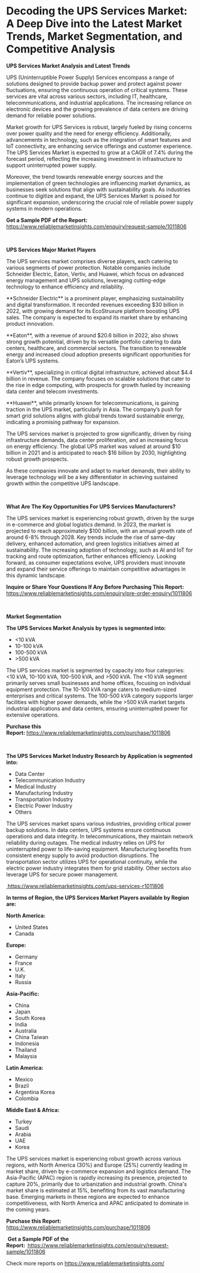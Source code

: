<p><h1>Decoding the UPS Services Market: A Deep Dive into the Latest Market Trends, Market Segmentation, and Competitive Analysis</h1></p><p><strong>UPS Services Market Analysis and Latest Trends</strong></p>
<p><p>UPS (Uninterruptible Power Supply) Services encompass a range of solutions designed to provide backup power and protect against power fluctuations, ensuring the continuous operation of critical systems. These services are vital across various sectors, including IT, healthcare, telecommunications, and industrial applications. The increasing reliance on electronic devices and the growing prevalence of data centers are driving demand for reliable power solutions.</p><p>Market growth for UPS Services is robust, largely fueled by rising concerns over power quality and the need for energy efficiency. Additionally, advancements in technology, such as the integration of smart features and IoT connectivity, are enhancing service offerings and customer experience. The UPS Services Market is expected to grow at a CAGR of 7.4% during the forecast period, reflecting the increasing investment in infrastructure to support uninterrupted power supply.</p><p>Moreover, the trend towards renewable energy sources and the implementation of green technologies are influencing market dynamics, as businesses seek solutions that align with sustainability goals. As industries continue to digitize and expand, the UPS Services Market is poised for significant expansion, underscoring the crucial role of reliable power supply systems in modern operations.</p></p>
<p><strong>Get a Sample PDF of the Report:&nbsp;</strong> <a href="https://www.reliablemarketinsights.com/enquiry/request-sample/1011806?utm_campaign=3024&utm_medium=2&utm_source=Github&utm_content=ia&utm_term=07032025&utm_id=ups-services">https://www.reliablemarketinsights.com/enquiry/request-sample/1011806</a></p>
<p>&nbsp;</p>
<p><strong>UPS Services Major Market Players</strong></p>
<p><p>The UPS services market comprises diverse players, each catering to various segments of power protection. Notable companies include Schneider Electric, Eaton, Vertiv, and Huawei, which focus on advanced energy management and UPS solutions, leveraging cutting-edge technology to enhance efficiency and reliability.</p><p>**Schneider Electric** is a prominent player, emphasizing sustainability and digital transformation. It recorded revenues exceeding $30 billion in 2022, with growing demand for its EcoStruxure platform boosting UPS sales. The company is expected to expand its market share by enhancing product innovation.</p><p>**Eaton**, with a revenue of around $20.6 billion in 2022, also shows strong growth potential, driven by its versatile portfolio catering to data centers, healthcare, and commercial sectors. The transition to renewable energy and increased cloud adoption presents significant opportunities for Eaton’s UPS systems.</p><p>**Vertiv**, specializing in critical digital infrastructure, achieved about $4.4 billion in revenue. The company focuses on scalable solutions that cater to the rise in edge computing, with prospects for growth fueled by increasing data center and telecom investments.</p><p>**Huawei**, while primarily known for telecommunications, is gaining traction in the UPS market, particularly in Asia. The company’s push for smart grid solutions aligns with global trends toward sustainable energy, indicating a promising pathway for expansion.</p><p>The UPS services market is projected to grow significantly, driven by rising infrastructure demands, data center proliferation, and an increasing focus on energy efficiency. The global UPS market was valued at around $10 billion in 2021 and is anticipated to reach $16 billion by 2030, highlighting robust growth prospects.</p><p>As these companies innovate and adapt to market demands, their ability to leverage technology will be a key differentiator in achieving sustained growth within the competitive UPS landscape.</p></p>
<p>&nbsp;</p>
<p><strong>What Are The Key Opportunities For UPS Services Manufacturers?</strong></p>
<p><p>The UPS services market is experiencing robust growth, driven by the surge in e-commerce and global logistics demand. In 2023, the market is projected to reach approximately $100 billion, with an annual growth rate of around 6-8% through 2028. Key trends include the rise of same-day delivery, enhanced automation, and green logistics initiatives aimed at sustainability. The increasing adoption of technology, such as AI and IoT for tracking and route optimization, further enhances efficiency. Looking forward, as consumer expectations evolve, UPS providers must innovate and expand their service offerings to maintain competitive advantages in this dynamic landscape.</p></p>
<p><strong>Inquire or Share Your Questions If Any Before Purchasing This Report:</strong> <a href="https://www.reliablemarketinsights.com/enquiry/pre-order-enquiry/1011806?utm_campaign=3024&utm_medium=2&utm_source=Github&utm_content=ia&utm_term=07032025&utm_id=ups-services">https://www.reliablemarketinsights.com/enquiry/pre-order-enquiry/1011806</a></p>
<p>&nbsp;</p>
<p><strong>Market Segmentation</strong></p>
<p><strong>The UPS Services Market Analysis by types is segmented into:</strong></p>
<p><ul><li><10 kVA</li><li>10-100 kVA</li><li>100-500 kVA</li><li>>500 kVA</li></ul></p>
<p><p>The UPS services market is segmented by capacity into four categories: <10 kVA, 10-100 kVA, 100-500 kVA, and >500 kVA. The <10 kVA segment primarily serves small businesses and home offices, focusing on individual equipment protection. The 10-100 kVA range caters to medium-sized enterprises and critical systems. The 100-500 kVA category supports larger facilities with higher power demands, while the >500 kVA market targets industrial applications and data centers, ensuring uninterrupted power for extensive operations.</p></p>
<p><strong>Purchase this Report:&nbsp;</strong><a href="https://www.reliablemarketinsights.com/purchase/1011806?utm_campaign=3024&utm_medium=2&utm_source=Github&utm_content=ia&utm_term=07032025&utm_id=ups-services">https://www.reliablemarketinsights.com/purchase/1011806</a></p>
<p>&nbsp;</p>
<p><strong>The UPS Services Market Industry Research by Application is segmented into:</strong></p>
<p><ul><li>Data Center</li><li>Telecommunication Industry</li><li>Medical Industry</li><li>Manufacturing Industry</li><li>Transportation Industry</li><li>Electric Power Industry</li><li>Others</li></ul></p>
<p><p>The UPS services market spans various industries, providing critical power backup solutions. In data centers, UPS systems ensure continuous operations and data integrity. In telecommunications, they maintain network reliability during outages. The medical industry relies on UPS for uninterrupted power to life-saving equipment. Manufacturing benefits from consistent energy supply to avoid production disruptions. The transportation sector utilizes UPS for operational continuity, while the electric power industry integrates them for grid stability. Other sectors also leverage UPS for secure power management.</p></p>
<p><a href="https://www.reliablemarketinsights.com/ups-services-r1011806?utm_campaign=3024&utm_medium=2&utm_source=Github&utm_content=ia&utm_term=07032025&utm_id=ups-services">&nbsp;https://www.reliablemarketinsights.com/ups-services-r1011806</a></p>
<p><strong>In terms of Region, the UPS Services Market Players available by Region are:</strong></p>
<p>
    <p> <strong> North America: </strong>
        <ul>
            <li>United States</li>
            <li>Canada</li>
        </ul>
        </p> 
    <p> <strong> Europe: </strong>
        <ul>
            <li>Germany</li>
            <li>France</li>
            <li>U.K.</li>
            <li>Italy</li>
            <li>Russia</li>
        </ul>
        </p> 
    <p> <strong> Asia-Pacific: </strong>
        <ul>
            <li>China</li>
            <li>Japan</li>
            <li>South Korea</li>
            <li>India</li>
            <li>Australia</li>
            <li>China Taiwan</li>
            <li>Indonesia</li>
            <li>Thailand</li>
            <li>Malaysia</li>
        </ul>
        </p> 
    <p> <strong> Latin America: </strong>
        <ul>
            <li>Mexico</li>
            <li>Brazil</li>
            <li>Argentina Korea</li>
            <li>Colombia</li>
        </ul>
        </p> 
    <p> <strong> Middle East & Africa: </strong>
        <ul>
            <li>Turkey</li>
            <li>Saudi</li>
            <li>Arabia</li>
            <li>UAE</li>
            <li>Korea</li>
        </ul>
    </p>
    </p>
<p><p>The UPS services market is experiencing robust growth across various regions, with North America (30%) and Europe (25%) currently leading in market share, driven by e-commerce expansion and logistics demand. The Asia-Pacific (APAC) region is rapidly increasing its presence, projected to capture 20%, primarily due to urbanization and industrial growth. China's market share is estimated at 15%, benefiting from its vast manufacturing base. Emerging markets in these regions are expected to enhance competitiveness, with North America and APAC anticipated to dominate in the coming years.</p></p>
<p><strong>Purchase this Report: </strong><a href="https://www.reliablemarketinsights.com/purchase/1011806?utm_campaign=3024&utm_medium=2&utm_source=Github&utm_content=ia&utm_term=07032025&utm_id=ups-services">https://www.reliablemarketinsights.com/purchase/1011806</a></p>
<p>&nbsp;<strong>Get a Sample PDF of the Report:&nbsp;&nbsp;</strong><a href="https://www.reliablemarketinsights.com/enquiry/request-sample/1011806?utm_campaign=3024&utm_medium=2&utm_source=Github&utm_content=ia&utm_term=07032025&utm_id=ups-services">https://www.reliablemarketinsights.com/enquiry/request-sample/1011806</a></p>
<p><strong></strong></p>
<p>Check more reports on <a href="https://www.reliablemarketinsights.com/?utm_campaign=3024&utm_medium=2&utm_source=Github&utm_content=ia&utm_term=07032025&utm_id=ups-services">https://www.reliablemarketinsights.com/</a></p>